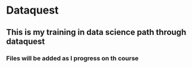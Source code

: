 # Dataquest

## This is my training in data science path through dataquest

### Files will be added as I progress on th course